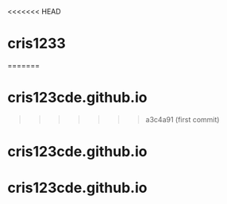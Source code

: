 <<<<<<< HEAD
# cris1233
=======
# cris123cde.github.io
>>>>>>> a3c4a91 (first commit)
# cris123cde.github.io
# cris123cde.github.io
